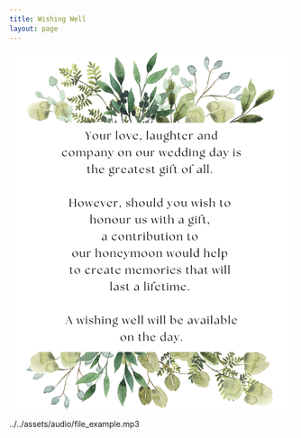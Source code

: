 ```yaml
---
title: Wishing Well
layout: page
---
```


![Wishing Well](/assets/img/wishingwell.png)

    
../../assets/audio/file_example.mp3
